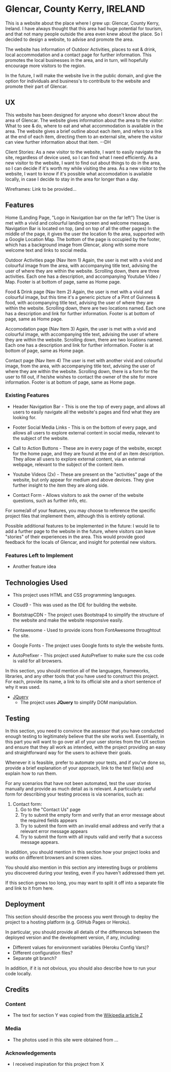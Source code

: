 # Glencar, County Kerry, IRELAND

This is a website about the place where I grew up: Glencar, County Kerry, Ireland. I have always thought that this area had huge potential for tourism, and that not many people outside the area even knew about the place. So I decided to design a website, to advise and promote the area. 

The website has information of Outdoor Activities, places to eat & drink, local accommodation and a contact page for further information. 
This promotes the local businesses in the area, and in turn, will hopefully encourage more visitors to the region.

In the future, I will make the website live in the public domain, and give the option for individuals and business's to contribute to the website and promote their part of Glencar.

## UX

This website has been designed for anyone who doesn't know about the area of Glencar. The website gives information about the area to the visitor: What to see & do, where to eat and what accommodation is available in the area. The website gives a brief outline about each item, and refers to a link at the end of each item, directing them to an external site, where the visitor can view further information about that item. --DH

Client Stories:
As a new visitor to the website, I want to easily navigate the site, regardless of device used, so I can find what I need efficiently.
As a new visitor to the website, I want to find out about things to do in the area, so I can decide if it's worth my while visiting the area.
As a new visitor to the website, I want to know if it's possible what accomodation is available locally, in case I decide to stay in the area for longer than a day.

Wireframes: Link to be provided...

## Features

Home (Landing Page, "Logo in Navigation bar on the far left")
The User is met with a vivid and colourful landing screen and welcome message. Navigation Bar is located on top, (and on top of all the other pages)
In the middle of the page, it gives the user the location fo the area, supported with a Google Location Map.
The bottom of the page is occupied by the footer, which has a background image from Glencar, along with some more welcome text and links to social media.

Outdoor Activities page (Nav Item 1)
Again, the user is met with a vivid and colourful image from the area, with accompanying title text, advising the user of where they are within the website. Scrolling down, there are three activities. Each one has a description, and accompanying Youtube Video / Map. Footer is at bottom of page, same as Home page.

Food & Drink page (Nav Item 2)
Again, the user is met with a vivid and colourful image, but this time it's a generic picture of a Pint of Guinness & food, with accompanying title text, advising the user of where they are within the website. Scrolling down, there are two locations named. Each one has a description and link for further information. Footer is at bottom of page, same as Home page.

Accomodation page (Nav Item 3)
Again, the user is met with a vivid and colourful image, with accompanying title text, advising the user of where they are within the website. Scrolling down, there are two locations named. Each one has a description and link for further information. Footer is at bottom of page, same as Home page.

Contact page (Nav Item 4)
The user is met with another vivid and colourful image, from the area, with accompanying title text, advising the user of where they are within the website. Scrolling down, there is a form for the user to fill out, if he/she wishes to contact the owner of the site for more information.
Footer is at bottom of page, same as Home page.


### Existing Features
- Header Navigation Bar - This is one the top of every page, and allows all users to easily navigate all the website's pages and find what they are looking for. 
- Footer Social Media Links - This is on the bottom of every page, and allows all users to explore external content in social media, relevant to the subject of the website.

- Call to Action Buttons - These are in every page of the website, except for the home page, and they are found at the end of an item description. They allow all users to explore external content, via an external webpage, relevant to the subject of the content item.

- Youtube Videos (2x) - These are present on the "activities" page of the website, but only appear for medium and above devices. They give further insight to the item they are along side.

- Contact Form - Allows visitors to ask the owner of the website questions, such as further info, etc.


For some/all of your features, you may choose to reference the specific project files that implement them, although this is entirely optional.

Possible additional features to be implemented in the future:
I would lie to add a further page to the website in the future, where visitors can leave "stories" of their experiences in the area. This would provide good feedback for the locals of Glencar, and insight for potential new visitors.

### Features Left to Implement
- Another feature idea

## Technologies Used

- This project uses HTML and CSS programming languages.

 - Cloud9 - This was used as the IDE for building the website.
 - BootstrapCDN - The project uses Bootstrap4 to simplify the structure of the website and make the website responsive easily.
 - Fontawesome - Used to provide icons from FontAwesome throughtout the site.
 - Google Fonts - The project uses Google fonts to style the website fonts.
 - AutoPrefixer - This project used AutoPrefixer to make sure the css code is valid for all browsers.









In this section, you should mention all of the languages, frameworks, libraries, and any other tools that you have used to construct this project. For each, provide its name, a link to its official site and a short sentence of why it was used.

- [JQuery](https://jquery.com)
    - The project uses **JQuery** to simplify DOM manipulation.


## Testing

In this section, you need to convince the assessor that you have conducted enough testing to legitimately believe that the site works well. Essentially, in this part you will want to go over all of your user stories from the UX section and ensure that they all work as intended, with the project providing an easy and straightforward way for the users to achieve their goals.

Whenever it is feasible, prefer to automate your tests, and if you've done so, provide a brief explanation of your approach, link to the test file(s) and explain how to run them.

For any scenarios that have not been automated, test the user stories manually and provide as much detail as is relevant. A particularly useful form for describing your testing process is via scenarios, such as:

1. Contact form:
    1. Go to the "Contact Us" page
    2. Try to submit the empty form and verify that an error message about the required fields appears
    3. Try to submit the form with an invalid email address and verify that a relevant error message appears
    4. Try to submit the form with all inputs valid and verify that a success message appears.

In addition, you should mention in this section how your project looks and works on different browsers and screen sizes.

You should also mention in this section any interesting bugs or problems you discovered during your testing, even if you haven't addressed them yet.

If this section grows too long, you may want to split it off into a separate file and link to it from here.

## Deployment

This section should describe the process you went through to deploy the project to a hosting platform (e.g. GitHub Pages or Heroku).

In particular, you should provide all details of the differences between the deployed version and the development version, if any, including:
- Different values for environment variables (Heroku Config Vars)?
- Different configuration files?
- Separate git branch?

In addition, if it is not obvious, you should also describe how to run your code locally.


## Credits

### Content
- The text for section Y was copied from the [Wikipedia article Z](https://en.wikipedia.org/wiki/Z)

### Media
- The photos used in this site were obtained from ...

### Acknowledgements

- I received inspiration for this project from X